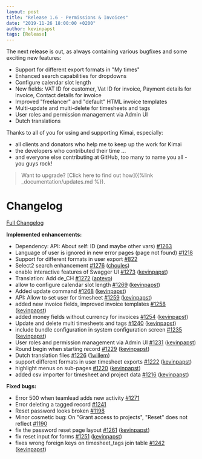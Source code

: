 ```yaml
---
layout: post
title: "Release 1.6 - Permissions & Invoices"
date: "2019-11-26 18:00:00 +0200"
author: kevinpapst
tags: [Release]
---
```


The next release is out, as always containing various bugfixes and some exciting new features:

- Support for different export formats in "My times"
- Enhanced search capabilities for dropdowns
- Configure calendar slot length
- New fields: VAT ID for customer, Vat ID for invoice, Payment details for invoice, Contact details for invoice
- Improved "freelancer" and "default" HTML invoice templates
- Multi-update and multi-delete for timesheets and tags
- User roles and permission management via Admin UI
- Dutch translations

Thanks to all of you for using and supporting Kimai, especially:
- all clients and donators who help me to keep up the work for Kimai
- the developers who contributed their time ...
- and everyone else contributing at GitHub, too many to name you all - you guys rock!

> Want to upgrade? [Click here to find out how]({%link _documentation/updates.md %}).

# Changelog

[Full Changelog](https://github.com/kevinpapst/kimai2/compare/1.5...1.6)

**Implemented enhancements:**

- Dependency: API: About self: ID \(and maybe other vars\) [\#1263](https://github.com/kevinpapst/kimai2/issues/1263)
- Language of user is ignored in new error pages \(page not found\) [\#1218](https://github.com/kevinpapst/kimai2/issues/1218)
- Support for different formats in user export [\#822](https://github.com/kevinpapst/kimai2/issues/822)
- Select2 search enhancement [\#1276](https://github.com/kevinpapst/kimai2/pull/1276) ([choules](https://github.com/choules))
- enable interactive features of Swagger UI [\#1273](https://github.com/kevinpapst/kimai2/pull/1273) ([kevinpapst](https://github.com/kevinpapst))
- Translation: Add de\_CH [\#1272](https://github.com/kevinpapst/kimai2/pull/1272) ([aptevo](https://github.com/aptevo))
- allow to configure calendar slot length [\#1269](https://github.com/kevinpapst/kimai2/pull/1269) ([kevinpapst](https://github.com/kevinpapst))
- Added update command [\#1268](https://github.com/kevinpapst/kimai2/pull/1268) ([kevinpapst](https://github.com/kevinpapst))
- API: Allow to set user for timesheet [\#1259](https://github.com/kevinpapst/kimai2/pull/1259) ([kevinpapst](https://github.com/kevinpapst))
- added new invoice fields, improved invoice templates [\#1258](https://github.com/kevinpapst/kimai2/pull/1258) ([kevinpapst](https://github.com/kevinpapst))
- added money fields without currency for invoices [\#1254](https://github.com/kevinpapst/kimai2/pull/1254) ([kevinpapst](https://github.com/kevinpapst))
- Update and delete multi timesheets and tags [\#1240](https://github.com/kevinpapst/kimai2/pull/1240) ([kevinpapst](https://github.com/kevinpapst))
- include bundle configuration in system configuration screen [\#1235](https://github.com/kevinpapst/kimai2/pull/1235) ([kevinpapst](https://github.com/kevinpapst))
- User roles and permission management via Admin UI [\#1231](https://github.com/kevinpapst/kimai2/pull/1231) ([kevinpapst](https://github.com/kevinpapst))
- Round begin when starting record [\#1229](https://github.com/kevinpapst/kimai2/pull/1229) ([kevinpapst](https://github.com/kevinpapst))
- Dutch translation files [\#1226](https://github.com/kevinpapst/kimai2/pull/1226) ([1willem](https://github.com/1willem))
- support different formats in user timesheet exports [\#1222](https://github.com/kevinpapst/kimai2/pull/1222) ([kevinpapst](https://github.com/kevinpapst))
- highlight menus on sub-pages [\#1220](https://github.com/kevinpapst/kimai2/pull/1220) ([kevinpapst](https://github.com/kevinpapst))
- added csv importer for timesheet and project data [\#1216](https://github.com/kevinpapst/kimai2/pull/1216) ([kevinpapst](https://github.com/kevinpapst))

**Fixed bugs:**

- Error 500 when teamlead adds new activity [\#1271](https://github.com/kevinpapst/kimai2/issues/1271)
- Error deleting a tagged record [\#1241](https://github.com/kevinpapst/kimai2/issues/1241)
- Reset password looks broken [\#1198](https://github.com/kevinpapst/kimai2/issues/1198)
- Minor cosmetic bug: On "Grant access to projects", "Reset" does not reflect [\#1190](https://github.com/kevinpapst/kimai2/issues/1190)
- fix the password reset page layout [\#1261](https://github.com/kevinpapst/kimai2/pull/1261) ([kevinpapst](https://github.com/kevinpapst))
- fix reset input for forms [\#1251](https://github.com/kevinpapst/kimai2/pull/1251) ([kevinpapst](https://github.com/kevinpapst))
- fixes wrong foreign keys on timesheet\_tags join table [\#1242](https://github.com/kevinpapst/kimai2/pull/1242) ([kevinpapst](https://github.com/kevinpapst))
